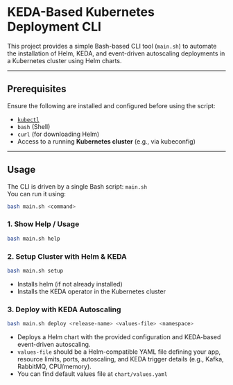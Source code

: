 # KEDA-Based Kubernetes Deployment CLI

This project provides a simple Bash-based CLI tool (`main.sh`) to automate the installation of Helm, KEDA, and event-driven autoscaling deployments in a Kubernetes cluster using Helm charts.

---

## Prerequisites

Ensure the following are installed and configured before using the script:

- [`kubectl`](https://kubernetes.io/docs/tasks/tools/)
- `bash` (Shell)
- `curl` (for downloading Helm)
- Access to a running **Kubernetes cluster** (e.g., via kubeconfig)

---

## Usage

The CLI is driven by a single Bash script: `main.sh`  
You can run it using:

```bash
bash main.sh <command>
```

### 1. Show Help / Usage
```bash
bash main.sh help
```

### 2. Setup Cluster with Helm & KEDA
```bash
bash main.sh setup
```
* Installs helm (if not already installed)
* Installs the KEDA operator in the Kubernetes cluster

### 3. Deploy with KEDA Autoscaling
```bash
bash main.sh deploy <release-name> <values-file> <namespace>
```
* Deploys a Helm chart with the provided configuration and KEDA-based event-driven autoscaling.
* `values-file` should be a Helm-compatible YAML file defining your app, resource limits, ports, autoscaling, and KEDA trigger details (e.g., Kafka, RabbitMQ, CPU/memory).
* You can find default values file at `chart/values.yaml`

